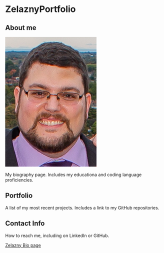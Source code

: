 # ZelaznyPortfolio

## About me
![Zelazny headshot](https://github.com/rzelazny/ZelaznyPortfolio/blob/main/assets/images/headshot.jpg)

My biography page. Includes my educationa and coding language proficiencies.

## Portfolio
A list of my most recent projects. Includes a link to my GitHub repositories.

## Contact Info
How to reach me, including on LinkedIn or GitHub.

[Zelazny Bio page](https://rzelazny.github.io/ZelaznyPortfolio/)